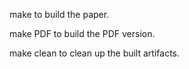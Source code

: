 make to build the paper.

make PDF to build the PDF version.

make clean to clean up the built artifacts.
